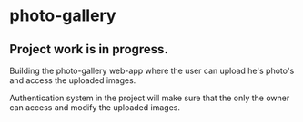 # photo-gallery

## Project work is in progress.

Building the photo-gallery web-app where the user can upload he's photo's and access the uploaded images.

Authentication system in the project will make sure that the only the owner can access and modify the uploaded images.
